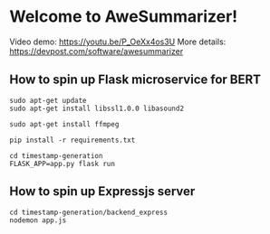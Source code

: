 # Welcome to AweSummarizer!
Video demo: https://youtu.be/P_OeXx4os3U
More details: https://devpost.com/software/awesummarizer

## How to spin up Flask microservice for BERT
```
sudo apt-get update
sudo apt-get install libssl1.0.0 libasound2

sudo apt-get install ffmpeg

pip install -r requirements.txt

cd timestamp-generation
FLASK_APP=app.py flask run
```

## How to spin up Expressjs server
```
cd timestamp-generation/backend_express
nodemon app.js
```
